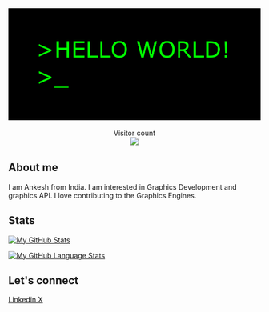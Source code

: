 <img src="https://github.com/MightiestGoat/MightiestGoat/blob/main/Resource/Helloworld.gif"/>

<!--
**MightiestGoat/MightiestGoat** is a ✨ _special_ ✨ repository because its `README.md` (this file) appears on your GitHub profile.

Here are some ideas to get you started:

- 🔭 I’m currently working on ...
- 🌱 I’m currently learning ...
- 👯 I’m looking to collaborate on ...
- 🤔 I’m looking for help with ...
- 💬 Ask me about ...
- 📫 How to reach me: ...
- 😄 Pronouns: ...
- ⚡ Fun fact: ...
-->

<p align="center"> 
  Visitor count<br>
  <img src="https://profile-counter.glitch.me/MightiestGoat/count.svg" />
</p>


## About me
I am Ankesh from India. I am interested in Graphics Development and graphics API. I love contributing to the Graphics Engines.

## Stats 
[![My GitHub Stats](https://github-readme-stats.vercel.app/api/?username=n0tank3sh&count_private=true&theme=blue-green&showicons=true)]()

[![My GitHub Language Stats](https://github-readme-stats.vercel.app/api/top-langs/?username=n0tank3sh&langs_count=5&theme=blue-green)]()

## Let's connect
<a href="https://www.linkedin.com/in/ankesh-verma-461287289/">
  Linkedin
</a>

<a href="https://x.com/notankeshverma">
X
</a>
